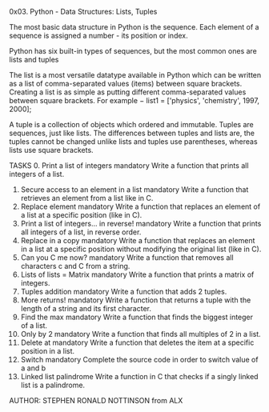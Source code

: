 0x03. Python - Data Structures: Lists, Tuples

The most basic data structure in Python is the sequence.
Each element of a sequence is assigned a number - its position or index.

Python has six built-in types of sequences, but the most common ones are
lists and tuples

The list is a most versatile datatype available in Python
which can be written as a list of comma-separated values (items)
between square brackets.
Creating a list is as simple as putting different
 comma-separated values between square brackets. For example −
list1 = ['physics', 'chemistry', 1997, 2000];

A tuple is a collection of objects which ordered and immutable.
Tuples are sequences, just like lists. The differences between tuples and lists are,
the tuples cannot be changed unlike lists and tuples use parentheses, 
whereas lists use square brackets.

TASKS 
0. Print a list of integers
mandatory
Write a function that prints all integers of a list.
1. Secure access to an element in a list
mandatory
Write a function that retrieves an element from a list like in C.
2. Replace element
mandatory
Write a function that replaces an element of a list at a specific position (like in C).
3. Print a list of integers... in reverse!
mandatory
Write a function that prints all integers of a list, in reverse order.
4. Replace in a copy
mandatory
Write a function that replaces an element in a list at a specific position without modifying the original list (like in C).
5. Can you C me now?
mandatory
Write a function that removes all characters c and C from a string.
6. Lists of lists = Matrix
mandatory
Write a function that prints a matrix of integers.
7. Tuples addition
mandatory
Write a function that adds 2 tuples.
8. More returns!
mandatory
Write a function that returns a tuple with the length of a string and its first character.
9. Find the max
mandatory
Write a function that finds the biggest integer of a list.
10. Only by 2
mandatory
Write a function that finds all multiples of 2 in a list.
11. Delete at
mandatory
Write a function that deletes the item at a specific position in a list.
12. Switch
mandatory
Complete the source code in order to switch value of a and b
13. Linked list palindrome
Write a function in C that checks if a singly linked list is a palindrome.

AUTHOR: STEPHEN RONALD NOTTINSON from ALX
